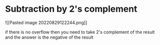 # Subtraction by 2's complement

![[Pasted image 20220829122244.png]]

if there is no overflow then you need to take 2's complement of the result and the answer is the negative of the result